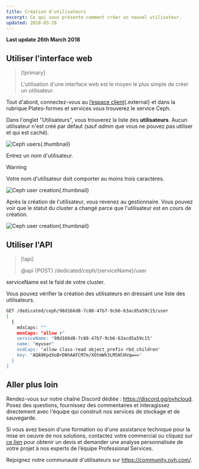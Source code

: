 ```yaml
---
title: Création d'utilisateurs
excerpt: Ce qui vous présente comment créer un nouvel utilisateur.
updated: 2018-03-26
---
```


**Last update 26th March 2018**


## Utiliser l'interface web


> [!primary]
>
> L'utilisation d'une interface web est le moyen le plus simple de créer un utilisateur.
>

Tout d'abord, connectez-vous au [l’espace client](https://ca.ovh.com/manager/dedicated/#/configuration){.external} et dans la rubrique Plates-formes et services vous trouverez le service Ceph.

Dans l'onglet "Utilisateurs", vous trouverez la liste des **utilisateurs**. Aucun utilisateur n'est créé par défaut (sauf *admin* que vous ne pouvez pas utiliser et qui est caché).


![Ceph users](images/create_a_user_1.png){.thumbnail}

Entrez un nom d'utilisateur.



> [!warning]
>
> Votre nom d'utilisateur doit comporter au moins trois caractères.
>


![Ceph user creation](images/create_a_user_2.png){.thumbnail}

Après la création de l'utilisateur, vous revenez au gestionnaire. Vous pouvez voir que le statut du cluster a changé parce que l'utilisateur est en cours de création.


![Ceph user creation](images/create_a_user_3.png){.thumbnail}


## Utiliser l'API

> [!api]
>
> @api {POST} /dedicated/ceph/{serviceName}/user
>
serviceName est le fsid de votre cluster.

Vous pouvez vérifier la création des utilisateurs en dressant une liste des utilisateurs.


```bash
GET /dedicated/ceph/98d166d8-7c88-47b7-9cb6-63acd5a59c15/user
[
  {
    mdsCaps: ""
    monCaps: "allow r"
    serviceName: "98d166d8-7c88-47b7-9cb6-63acd5a59c15"
    name: "myuser"
    osdCaps: "allow class-read object_prefix rbd_children"
    key: "AQA9KpdXoBrDNhAAFCM7m/XOtmWh3LMSNlHVqw=="
  }
]
```

## Aller plus loin

Rendez-vous sur notre chaîne Discord dédiée : <https://discord.gg/ovhcloud>. Posez des questions, fournissez des commentaires et interagissez directement avec l'équipe qui construit nos services de stockage et de sauvegarde.

Si vous avez besoin d'une formation ou d'une assistance technique pour la mise en oeuvre de nos solutions, contactez votre commercial ou cliquez sur [ce lien](https://www.ovhcloud.com/fr-ca/professional-services/) pour obtenir un devis et demander une analyse personnalisée de votre projet à nos experts de l’équipe Professional Services.

Rejoignez notre communauté d'utilisateurs sur <https://community.ovh.com/>.
